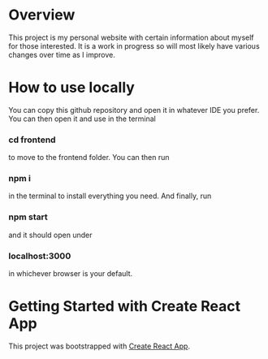 # Overview

This project is my personal website with certain information about myself for those interested. 
It is a work in progress so will most likely have various changes over time as I improve. 

# How to use locally

You can copy this github repository and open it in whatever IDE you prefer. 
You can then open it and use in the terminal

### cd frontend

to move to the frontend folder. 
You can then run 

### npm i 

in the terminal to install everything you need. 
And finally, run

### npm start

and it should open under 

### localhost:3000

in whichever browser is your default. 

# Getting Started with Create React App

This project was bootstrapped with [Create React App](https://github.com/facebook/create-react-app).

